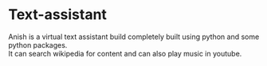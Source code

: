 # Text-assistant
Anish is a virtual text assistant build completely built using python and some python packages.<br>
It can search wikipedia for content and can also play music in youtube.
